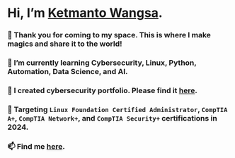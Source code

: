 # Hi, I’m [Ketmanto Wangsa](https://github.com/Kwangsa19).

### 👀 Thank you for coming to my space. This is where I make magics and share it to the world! 
### 🌱 I’m currently learning Cybersecurity, Linux, Python, Automation, Data Science, and AI.
### 💞️ I created cybersecurity portfolio. Please find it [here](https://github.com/Kwangsa19/Ketmanto-Cybersecurity-Portfolio).
### 🎯 Targeting `Linux Foundation Certified Administrator`, `CompTIA A+`, `CompTIA Network+`, and `CompTIA Security+` certifications in 2024. 
### 📫 Find me [here](https://kwangsa19.github.io/).  

